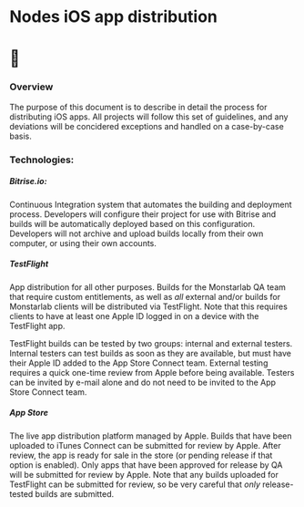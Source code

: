 # Nodes iOS app distribution

# 📱

### Overview
The purpose of this document is to describe in detail the process for distributing iOS apps. All projects will follow this set of guidelines, and any deviations will be concidered exceptions and handled on a case-by-case basis. 

### Technologies:
##### Bitrise.io: 

Continuous Integration system that automates the building and deployment process. Developers will configure their project for use with Bitrise and builds will be automatically deployed based on this configuration. Developers will not archive and upload builds locally from their own computer, or using their own accounts. 

##### TestFlight

App distribution for all other purposes. Builds for the Monstarlab QA team that require custom entitlements, as well as *all* external and/or builds for Monstarlab clients will be distributed via TestFlight. Note that this requires clients to have at least one Apple ID logged in on a device with the TestFlight app. 

TestFlight builds can be tested by two groups: internal and external testers. Internal testers can test builds as soon as they are available, but must have their Apple ID added to the App Store Connect team. External testing requires a quick one-time review from Apple before being available. Testers can be invited by e-mail alone and do not need to be invited to the App Store Connect team. 


##### App Store

The live app distribution platform managed by Apple. Builds that have been uploaded to iTunes Connect can be submitted for review by Apple. After review, the app is ready for sale in the store (or pending release if that option is enabled). Only apps that have been approved for release by QA will be submitted for review by Apple. Note that any builds uploaded for TestFlight can be submitted for review, so be very careful that *only* release-tested builds are submitted. 
